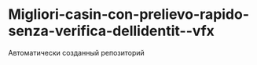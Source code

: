 # Migliori-casin-con-prelievo-rapido-senza-verifica-dellidentit--vfx
Автоматически созданный репозиторий
